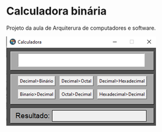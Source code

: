 # Calculadora binária

Projeto da aula de Arquiterura de computadores e software.

<img src="cal.png">